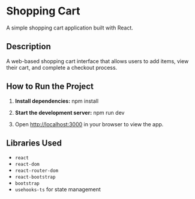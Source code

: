 # Shopping Cart

A simple shopping cart application built with React.

## Description

A web-based shopping cart interface that allows users to add items, view their cart, and complete a checkout process.

## How to Run the Project

1. **Install dependencies:**
   npm install
   

2. **Start the development server:**
   npm run dev
   

3. Open [http://localhost:3000](http://localhost:3000) in your browser to view the app.

## Libraries Used

- `react`
- `react-dom`
- `react-router-dom`
- `react-bootstrap`
- `bootstrap`
- `usehooks-ts` for state management
